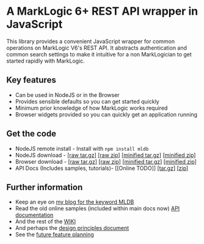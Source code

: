 # A MarkLogic 6+ REST API wrapper in JavaScript

This library provides a convenient JavaScript wrapper for common operations on MarkLogic V6's REST API. It abstracts authentication and common search settings to make it intuitive for a non MarkLogician to get started rapidly with MarkLogic.

## Key features
 - Can be used in NodeJS or in the Browser
 - Provides sensible defaults so you can get started quickly
 - Minimum prior knowledge of how MarkLogic works required
 - Browser widgets provided so you can quickly get an application running
 
## Get the code
 - NodeJS remote install - Install with `npm install mldb`
 - NodeJS download - [\[raw tar.gz\]](https://github.com/adamfowleruk/mldb/blob/master/dist/mldb-nodejs.tar.gz) [\[raw zip\]](https://github.com/adamfowleruk/mldb/blob/master/dist/mldb-nodejs.zip) [\[minified tar.gz\]](https://github.com/adamfowleruk/mldb/blob/master/dist/mldb-nodejs-minified.tar.gz) [\[minified zip\]](https://github.com/adamfowleruk/mldb/blob/master/dist/mldb-nodejs-minified.zip)
 - Browser download - [\[raw tar.gz\]](https://github.com/adamfowleruk/mldb/blob/master/dist/mldb-browser.tar.gz) [\[raw zip\]](https://github.com/adamfowleruk/mldb/blob/master/dist/mldb-browser.zip) [[minified tar.gz]](https://github.com/adamfowleruk/mldb/blob/master/dist/mldb-browser-minified.tar.gz) [\[minified zip\]](https://github.com/adamfowleruk/mldb/blob/master/dist/mldb-browser-minified.zip)
 - API Docs (Includes samples, tutorials)- [\[Online TODO\]] [\[tar.gz\]](https://github.com/adamfowleruk/mldb/blob/master/dist/mldb-docs.tar.gz) [\[zip\]](https://github.com/adamfowleruk/mldb/blob/master/dist/mldb-docs.zip)
 
## Further information
 - Keep an eye on [my blog for the keyword MLDB](http://adamfowlerml.wordpress.com/tag/mldb/)
 - Read the old online samples (included within main docs now) [API documentation](https://github.com/adamfowleruk/mldb/wiki/Api)
 - And the rest of the [WIKI](https://github.com/adamfowleruk/mldb/wiki)
 - And perhaps the [design principles document](https://github.com/adamfowleruk/mldb/wiki/Design)
 - See the [future feature planning](https://github.com/adamfowleruk/mldb)
 